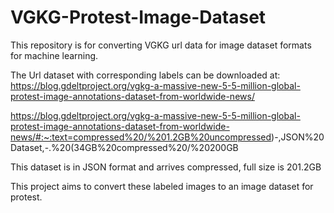 # VGKG-Protest-Image-Dataset
This repository is for converting VGKG url data for image dataset formats for machine learning.

The Url dataset with corresponding labels can be downloaded at:
https://blog.gdeltproject.org/vgkg-a-massive-new-5-5-million-global-protest-image-annotations-dataset-from-worldwide-news/

https://blog.gdeltproject.org/vgkg-a-massive-new-5-5-million-global-protest-image-annotations-dataset-from-worldwide-news/#:~:text=compressed%20/%201.2GB%20uncompressed)-,JSON%20Dataset,-.%20(34GB%20compressed%20/%20200GB

This dataset is in JSON format and arrives compressed, full size is 201.2GB

This project aims to convert these labeled images to an image dataset for protest.
